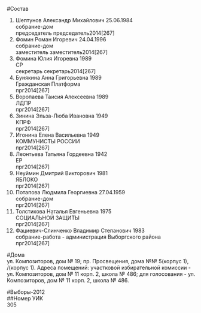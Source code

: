 #Состав  
1. Шептунов Александр Михайлович 25.06.1984  
    собрание-дом  
    председатель председатель2014[267]  
2. Фомин Роман Игоревич 24.04.1996  
    собрание-дом  
    заместитель заместитель2014[267]  
3. Фомина Юлия Игоревна 1989  
    СР  
    секретарь секретарь2014[267]  
4. Бунякина Анна Григорьевна 1989  
    Гражданская Платформа  
    прг2014[267]  
5. Воропаева Таисия Алексеевна 1989  
    ЛДПР  
    прг2014[267]  
6. Зинина Эльза-Люба Ивановна 1949  
    КПРФ  
    прг2014[267]  
7. Игонина Елена Васильевна 1949  
    КОММУНИСТЫ РОССИИ  
    прг2014[267]  
8. Леонтьева Татьяна Гордеевна 1942  
    ЕР  
    прг2014[267]  
9. Неуймин Дмитрий Викторович 1981  
    ЯБЛОКО  
    прг2014[267]  
10. Потапова Людмила Георгиевна 27.04.1959  
    собрание-дом  
    прг2014[267]  
11. Толстикова Наталья Евгеньевна 1975  
    СОЦИАЛЬНОЙ ЗАЩИТЫ  
    прг2014[267]  
12. Фациевич-Слинченко Владимир Степанович 1983  
    собрание-работа - администрация Выборгского района  
    прг2014[267]  
  
#Дома  
ул. Композиторов, дом № 19; пр. Просвещения, дома №№ 5(корпус 1), /(корпус 1). Адреса помещений: участковой избирательной комиссии - ул. Композиторов, дом № 11 корп. 2, школа № 486; для голосования - ул. Композиторов, дом № 11 корп. 2, школа № 486.  
  
#Выборы-2012  
##Номер УИК  
305  
